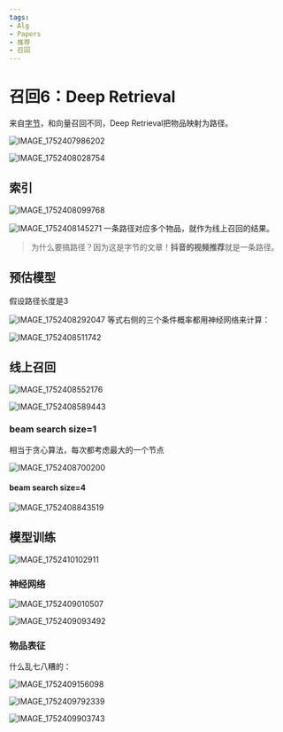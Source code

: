 ```yaml
---
tags:
- Alg
- Papers
- 推荐
- 召回
---
```


# 召回6：Deep Retrieval

来自[字节](https://arxiv.org/abs/2007.07203)，和向量召回不同，Deep Retrieval把物品映射为路径。

![IMAGE_1752407986202](assets/IMAGE_1752407986202.png)

![IMAGE_1752408028754](assets/IMAGE_1752408028754.png)

## 索引

![IMAGE_1752408099768](assets/IMAGE_1752408099768.png)

![IMAGE_1752408145271](assets/IMAGE_1752408145271.png)
一条路径对应多个物品，就作为线上召回的结果。

> 为什么要搞路径？因为这是字节的文章！**抖音的视频推荐**就是一条路径。

## 预估模型

假设路径长度是3

![IMAGE_1752408292047](assets/IMAGE_1752408292047.png)
等式右侧的三个条件概率都用神经网络来计算：

![IMAGE_1752408511742](assets/IMAGE_1752408511742.png)

## 线上召回

![IMAGE_1752408552176](assets/IMAGE_1752408552176.png)

![IMAGE_1752408589443](assets/IMAGE_1752408589443.png)

### beam search size=1

相当于贪心算法，每次都考虑最大的一个节点

![IMAGE_1752408700200](assets/IMAGE_1752408700200.png)

#### beam search size=4

![IMAGE_1752408843519](assets/IMAGE_1752408843519.png)

## 模型训练

![IMAGE_1752410102911](assets/IMAGE_1752410102911.png)

### 神经网络

![IMAGE_1752409010507](assets/IMAGE_1752409010507.png)

![IMAGE_1752409093492](assets/IMAGE_1752409093492.png)

### 物品表征

什么乱七八糟的：

![IMAGE_1752409156098](assets/IMAGE_1752409156098.png)

![IMAGE_1752409792339](assets/IMAGE_1752409792339.png)

![IMAGE_1752409903743](assets/IMAGE_1752409903743.png)
